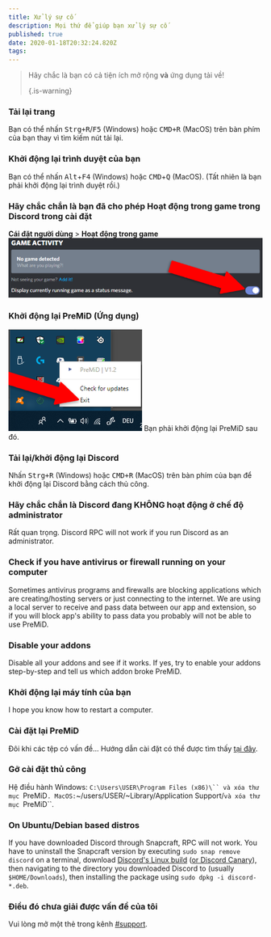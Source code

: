 ```yaml
---
title: Xử lý sự cố
description: Mọi thứ để giúp bạn xử lý sự cố
published: true
date: 2020-01-18T20:32:24.820Z
tags:
---
```


> Hãy chắc là bạn có cả tiện ích mở rộng **và** ứng dụng tải về! 
> 
> {.is-warning}

### Tải lại trang
Bạn có thể nhấn <kbd>Strg+R</kbd>/<kbd>F5</kbd> (Windows) hoặc <kbd>CMD+R</kbd> (MacOS) trên bàn phím của bạn thay vì tìm kiếm nút tải lại.

### Khởi động lại trình duyệt của bạn
Bạn có thể nhấn <kbd>Alt</kbd>+<kbd>F4</kbd> (Windows) hoặc <kbd>CMD</kbd>+<kbd>Q</kbd> (MacOS). (Tất nhiên là bạn phải khởi động lại trình duyệt rồi.)

### Hãy chắc chắn là bạn đã cho phép Hoạt động trong game trong Discord trong cài đặt
**Cái đặt người dùng** > **Hoạt động trong game** ![gameactivity_edited.png](/gameactivity_edited.png)

### Khởi động lại PreMiD (Ứng dụng)
![quit.png](/quit.png) Bạn phải khởi động lại PreMiD sau đó.

### Tải lại/khởi động lại Discord
Nhấn <kbd>Strg+R</kbd> (Windows) hoặc <kbd>CMD+R</kbd> (MacOS) trên bàn phím của bạn để khởi động lại Discord bằng cách thủ công.

### Hãy chắc chắn là Discord đang KHÔNG hoạt động ở chế độ administrator
Rất quan trọng. Discord RPC will not work if you run Discord as an administrator.

### Check if you have antivirus or firewall running on your computer
Sometimes antivirus programs and firewalls are blocking applications which are creating/hosting servers or just connecting to the internet. We are using a local server to receive and pass data between our app and extension, so if you will block app's ability to pass data you probably will not be able to use PreMiD.

### Disable your addons
Disable all your addons and see if it works. If yes, try to enable your addons step-by-step and tell us which addon broke PreMiD.

### Khởi động lại máy tính của bạn
I hope you know how to restart a computer.

### Cài đặt lại PreMiD
Đôi khi các tệp có vấn đề... Hướng dẫn cài đặt có thể được tìm thấy [tại đây](/install).

### Gỡ cài đặt thủ công
Hệ điều hành Windows:    `C:\Users\USER\Program Files (x86)\`` và xóa thư mục `PreMiD`.
MacOS:`~/users/USER/~Library/Application Support/`và xóa thư mục `PreMiD``.

### On Ubuntu/Debian based distros
If you have downloaded Discord through Snapcraft, RPC will not work. You have to uninstall the Snapcraft version by executing `sudo snap remove discord` on a terminal, download [Discord's Linux build](https://discordapp.com/api/download?platform=linux) ([or Discord Canary](https://discordapp.com/api/canary/download?platform=linux)), then navigating to the directory you downloaded Discord to (usually `$HOME/Downloads`), then installing the package using `sudo dpkg -i discord-*.deb`.

### Điều đó chưa giải được vấn đề của tôi
Vui lòng mở một thẻ trong kênh [#support](https://discord.gg/PreMiD).